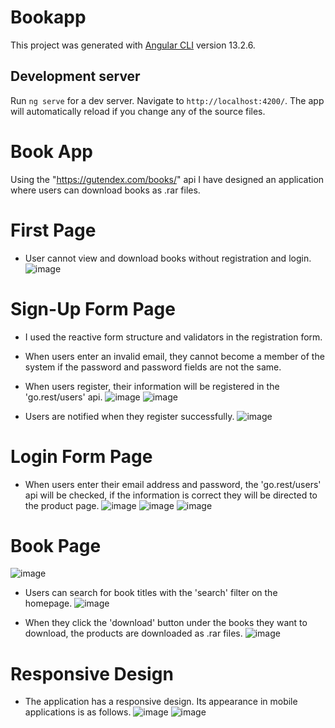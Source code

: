 # Bookapp

This project was generated with [Angular CLI](https://github.com/angular/angular-cli) version 13.2.6.

## Development server

Run `ng serve` for a dev server. Navigate to `http://localhost:4200/`. The app will automatically reload if you change any of the source files.

# Book App 
Using the "https://gutendex.com/books/" api I have designed an application where users can download books as .rar files.

# First Page
- User cannot view and download books without registration and login.
![image](https://user-images.githubusercontent.com/98026058/160709580-0455c941-54cf-4323-a4b2-7536c7040c08.png)

# Sign-Up Form Page
- I used the reactive form structure and validators in the registration form.
- When users enter an invalid email, they cannot become a member of the system if the password and password fields are not the same.
- When users register, their information will be registered in the 'go.rest/users' api.
![image](https://user-images.githubusercontent.com/98026058/160709896-60789018-b019-44b3-85eb-0737687deee5.png)
![image](https://user-images.githubusercontent.com/98026058/160709975-672be893-d9ba-4f42-98d5-772b2e05ae79.png)

- Users are notified when they register successfully.
![image](https://user-images.githubusercontent.com/98026058/160710238-07f63c20-0b31-44dd-97ed-a3ea2df7638d.png)

# Login Form Page
- When users enter their email address and password, the 'go.rest/users' api will be checked, if the information is correct they will be directed to the product page.
![image](https://user-images.githubusercontent.com/98026058/160710459-223cb77a-d742-4f04-a330-6ff88825e19d.png)
![image](https://user-images.githubusercontent.com/98026058/160710543-f0af94b1-cff0-4fc1-ae92-950342a8ba91.png)
![image](https://user-images.githubusercontent.com/98026058/160710598-e8d32d58-804c-477f-8fa9-b326eaeb6dbc.png)

# Book Page
![image](https://user-images.githubusercontent.com/98026058/160710682-e3dabf03-3535-45e4-8550-4424aa43384e.png)
- Users can search for book titles with the 'search' filter on the homepage.
![image](https://user-images.githubusercontent.com/98026058/160710905-915ae64e-21f6-4f7f-a9fc-57be43af9e11.png)

- When they click the 'download' button under the books they want to download, the products are downloaded as .rar files.
![image](https://user-images.githubusercontent.com/98026058/160710952-54fe7375-83b8-445e-a21c-4e6202a34e1f.png)

# Responsive Design
- The application has a responsive design. Its appearance in mobile applications is as follows.
![image](https://user-images.githubusercontent.com/98026058/160711123-ffb14467-01d2-4b1c-970f-9eb2493e7d6a.png)
![image](https://user-images.githubusercontent.com/98026058/160711174-5470c846-4f37-4e50-b4b5-7ec90875f5bb.png)


